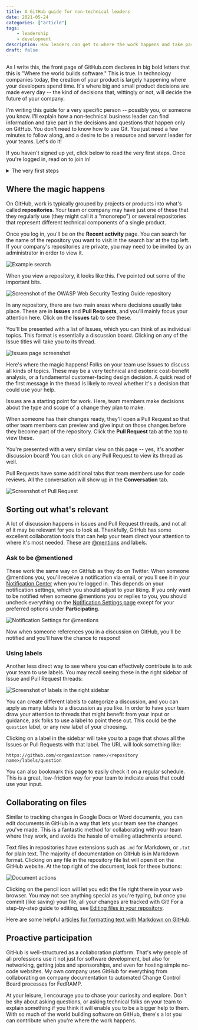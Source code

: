 ```yaml
---
title: A GitHub guide for non-technical leaders
date: 2021-05-24
categories: ["article"]
tags: 
    - leadership
    - development
description: How leaders can get to where the work happens and take part in business decisions on GitHub.
draft: false
---
```


As I write this, the front page of GitHub.com declares in big bold letters that this is "Where the world builds software." This is true. In technology companies today, the creation of your product is largely happening where your developers spend time. It's where big and small product decisions are made every day -- the kind of decisions that, wittingly or not, will decide the future of your company.

I'm writing this guide for a very specific person -- possibly you, or someone you know. I'll explain how a non-technical business leader can find information and take part in the decisions and questions that happen only on GitHub. You don't need to know how to use Git. You just need a few minutes to follow along, and a desire to be a resource and servant leader for your teams. Let's do it!

If you haven't signed up yet, click below to read the very first steps. Once you're logged in, read on to join in!

<details>
<summary>The very first steps</summary>

GitHub comes in two different flavors: GitHub Enterprise, or GitHub.com. If your team uses GitHub.com, you can [sign up here](https://github.com/join) using your work email.

With GitHub Enterprise, signing up depends on your individual company's configuration. For example, you may be set up to log in with SAML single sign-on (such as through your GSuite credentials). Get in touch with the folks administering Enterprise in order to get signed up or logged in.

For the rest of this guide, it doesn't matter if you're using GitHub Enterprise or GitHub.com -- they're largely the same. Just ensure you get connected to your company's Organization or Team, if there is one. Someone with administrative privileges needs to invite you using the email you signed up with.
</details>

## Where the magic happens

On GitHub, work is typically grouped by projects or products into what's called **repositories**. Your team or company may have just one of these that they regularly use (they might call it a "monorepo") or several repositories that represent different technical components of a single product.

Once you log in, you'll be on the **Recent activity** page. You can search for the name of the repository you want to visit in the search bar at the top left. If your company's repositories are private, you may need to be invited by an administrator in order to view it.

![Example search](search.png)

When you view a repository, it looks like this. I've pointed out some of the important bits.

![Screenshot of the OWASP Web Security Testing Guide repository](repo.png)

In any repository, there are two main areas where decisions usually take place. These are in **Issues** and **Pull Requests**, and you'll mainly focus your attention here. Click on the **Issues** tab to see these.

You'll be presented with a list of Issues, which you can think of as individual topics. This format is essentially a discussion board. Clicking on any of the Issue titles will take you to its thread.

![Issues page screenshot](issues.png)

Here's where the magic happens! Folks on your team use Issues to discuss all kinds of topics. These may be a very technical and esoteric cost-benefit analysis, or a fundamental customer-facing design decision. A quick read of the first message in the thread is likely to reveal whether it's a decision that could use your help.

Issues are a starting point for work. Here, team members make decisions about the type and scope of a change they plan to make.

When someone has their changes ready, they'll open a Pull Request so that other team members can preview and give input on those changes before they become part of the repository. Click the **Pull Request** tab at the top to view these.

You're presented with a very similar view on this page -- yes, it's another discussion board! You can click on any Pull Request to view its thread as well.

Pull Requests have some additional tabs that team members use for code reviews. All the conversation will show up in the **Conversation** tab.

![Screenshot of Pull Request](pr.png)

## Sorting out what's relevant

A lot of discussion happens in Issues and Pull Request threads, and not all of it may be relevant for you to look at. Thankfully, GitHub has some excellent collaboration tools that can help your team direct your attention to where it's most needed. These are [@mentions](https://github.blog/2011-03-23-mention-somebody-they-re-notified/) and labels.

### Ask to be @mentioned

These work the same way on GitHub as they do on Twitter. When someone @mentions you, you'll receive a notification via email, or you'll see it in your [Notification Center](https://github.com/notifications) when you're logged in. This depends on your notification settings, which you should adjust to your liking. If you only want to be notified when someone @mentions you or replies to you, you should uncheck everything on the [Notification Settings page](https://github.com/settings/notifications) except for your preferred options under **Participating**.

![Notification Settings for @mentions](participating.png)

Now when someone references you in a discussion on GitHub, you'll be notified and you'll have the chance to respond!

### Using labels

Another less direct way to see where you can effectively contribute is to ask your team to use labels. You may recall seeing these in the right sidebar of Issue and Pull Request threads:

![Screenshot of labels in the right sidebar](labels.png)

You can create different labels to categorize a discussion, and you can apply as many labels to a discussion as you like. In order to have your team draw your attention to threads that might benefit from your input or guidance, ask folks to use a label to point these out. This could be the `question` label, or any new label of your choosing.

Clicking on a label in the sidebar will take you to a page that shows all the Issues or Pull Requests with that label. The URL will look something like:

```text
https://github.com/<organization name>/<repository name>/labels/question
```

You can also bookmark this page to easily check it on a regular schedule. This is a great, low-friction way for your team to indicate areas that could use your input.

## Collaborating on files

Similar to tracking changes in Google Docs or Word documents, you can edit documents in GitHub in a way that lets your team see the changes you've made. This is a fantastic method for collaborating with your team where they work, and avoids the hassle of emailing attachments around.

Text files in repositories have extensions such as `.md` for Markdown, or `.txt` for plain text. The majority of documentation on GitHub is in Markdown format. Clicking on any file in the repository file list will open it on the GitHub website. At the top right of the document, look for these buttons:

![Document actions](doc.png)

Clicking on the pencil icon will let you edit the file right there in your web browser. You may not see anything special as you're typing, but once you commit (like saving) your file, all your changes are tracked with Git! For a step-by-step guide to editing, see [Editing files in your repository](https://docs.github.com/en/github/managing-files-in-a-repository/managing-files-on-github/editing-files-in-your-repository).

Here are some helpful [articles for formatting text with Markdown on GitHub](https://docs.github.com/en/github/writing-on-github).

## Proactive participation

GitHub is well-structured as a collaboration platform. That's why people of all professions use it not just for software development, but also for networking, getting jobs and sponsorships, and even for hosting simple no-code websites. My own company uses GitHub for everything from collaborating on company documentation to automated Change Control Board processes for FedRAMP.

At your leisure, I encourage you to chase your curiosity and explore. Don't be shy about asking questions, or asking technical folks on your team to explain something if you think it will enable you to be a bigger help to them. With so much of the world building software on GitHub, there's a lot you can contribute when you're where the work happens.
